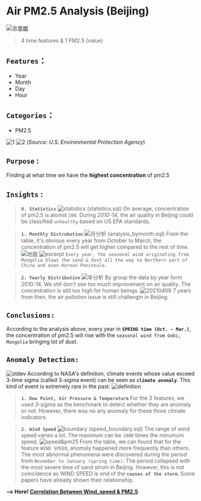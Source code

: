 # Air PM2.5 Analysis (Beijing)

![示意圖](./image/示意圖.png)

> 4 time features & 1 PM2.5 (value) 
## `Features`：
* Year 
* Month
* Day  
* Hour
## `Categories`：
* PM2.5

![1](./image/pm25_1.png)
![2](./image/pm25_2.png)
(*Source: U.S. Environmental Protection Agency*)

## `Purpose` :
Finding at what time we have the **highest concentration** of pm2.5
## `Insights` :
> **`0. Statistics`**
![statistics](./image/statistics.png) 
(statistics.sql)
On average, concentration of pm2.5 is alomst `100`. During *2010-14*, the air quality in Beijing could be classified `unhealthy` based on US EPA standards.

 > **`1. Monthly Distrubution`**
 ![月分析](./image/濃度月分析.png) 
(analysis_bymonth.sql)
From the table, it's obvious every year
from October to March, the concentration of pm2.5 will get higher compared to the rest of time.
![地圖](./image/pm2.5地圖.png)
![excerpt](./image/excerpt_nyt.png) 
`Every year, the seasonal wind originating from Mongolia blows the sand & dust all the way to Northern part of China and even Korean Peninsula.`

> **`2. Yearly Distribution`**
![年分析](./image/濃度年分析.png) 
By group the data by year form 2010-14, We still don't see too much improvement on air quality. The concentration is still too high for human beings.
![20210409](./image/20210409.png) 
7 years from then, the air pollution issue is still challengin in Beijing.

## `Conclusions:`
According to the analysis above, every year in **`SPRING time (Oct. - Mar.)`**, the concentration of pm2.5 will rise with the `seasonal wind from Gobi, Mongolia` bringing lot of dust.
 

## `Anomaly Detection:`
![stdev](./image/stdev.png) 
According to NASA's definition, climate events whose value exceed 3-time sigma (called 3-sigma event) can be seen as    **`climate anomaly`**. This kind of event is extremely rare in the past.
![definition](./image/definition.png)
> **`1. Dew Point, Air Pressure & Temperature`**
For the 3 features, we used *3-sigma* as the benchmark to detect whether they are anomaly or not. However, there was no any anomaly for these three climate indicators.

> **`2. Wind Speed`**
![boundary](./image/boundary.png)
(speed_boundary.sql)
The range of wind speed varies a lot. The maximum can be `1000` times the minumum speed.
![speed&pm25](./image/speed&pm25.png)
From the table, we can found that for the feature `WIND SPEED`, anomaly happened more frequently than others. The most abnormal phenomena were discovered during the period from `November to January (spring time)`. The period collapsed with the most severe time of sand strom in Beijing.
However, this is not coincidence as WIND SPEED is ond of the **`causes of the storm`**. Some papers have already shown their relationship.

**--> Here! [Correlation Between Wind_speed & PM2.5](https://link.springer.com/content/pdf/10.1007/s13753-011-0008-5.pdf)**




